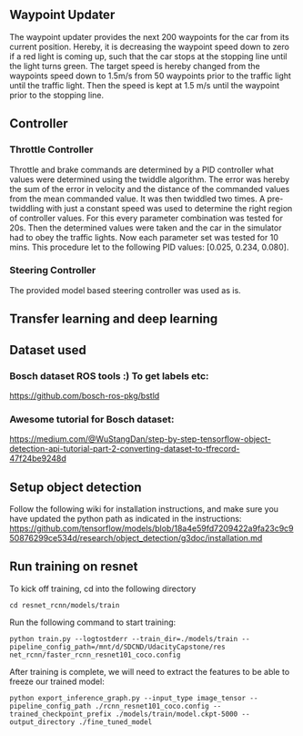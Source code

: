 ## Waypoint Updater

The waypoint updater provides the next 200 waypoints for the car from its current position. Hereby, it is decreasing the waypoint speed down to zero if a red light is coming up, such that the car stops at the stopping line until the light turns green. The target speed is hereby changed from the waypoints speed down to 1.5m/s from 50 waypoints prior to the traffic light until the traffic light. Then the speed is kept at 1.5 m/s until the waypoint prior to the stopping line.



## Controller

### Throttle Controller

Throttle and brake commands are determined by a PID controller what values were determined using the twiddle algorithm. The error was hereby the sum of the error in velocity and the distance of the commanded values from the mean commanded value. It was then twiddled two times. A pre-twiddling with just a constant speed was used to determine the right region of controller values. For this every parameter combination was tested for 20s. Then the determined values were taken and the car in the simulator had to obey the traffic lights. Now each parameter set was tested for 10 mins. This procedure let to the following PID values: [0.025, 0.234, 0.080].

### Steering Controller

The provided model based steering controller was used as is.

## Transfer learning and deep learning

## Dataset used
### Bosch dataset ROS tools :) To get labels etc:
https://github.com/bosch-ros-pkg/bstld

### Awesome tutorial for Bosch dataset:
https://medium.com/@WuStangDan/step-by-step-tensorflow-object-detection-api-tutorial-part-2-converting-dataset-to-tfrecord-47f24be9248d

## Setup object detection

Follow the following wiki for installation instructions, and make sure you have updated the python path as indicated in the instructions:
https://github.com/tensorflow/models/blob/18a4e59fd7209422a9fa23c9c950876299ce534d/research/object_detection/g3doc/installation.md

## Run training on resnet

To kick off training, cd into the following directory

```
cd resnet_rcnn/models/train
```

Run the following command to start training:

```
python train.py --logtostderr --train_dir=./models/train --pipeline_config_path=/mnt/d/SDCND/UdacityCapstone/res
net_rcnn/faster_rcnn_resnet101_coco.config
```

After training is complete, we will need to extract the features to be able to freeze our trained model:

```
python export_inference_graph.py --input_type image_tensor --pipeline_config_path ./rcnn_resnet101_coco.config --trained_checkpoint_prefix ./models/train/model.ckpt-5000 --output_directory ./fine_tuned_model
```

